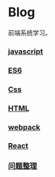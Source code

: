# Blog
前端系统学习。

### [javascript](blog/javascript.md)

### [ES6](blog/es6.md)

### [Css](blog/css.md)

### [HTML](blog/html.md)

### [webpack](blog/webpack.md)

### [React](blog/React.md)

### [问题整理](blog/interview.md)

